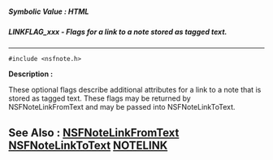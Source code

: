 ##### Symbolic Value : HTML
##### LINKFLAG_xxx - Flags for a link to a note stored as tagged text.
---
```
#include <nsfnote.h>
```
**Description :**

These optional flags describe additional attributes for a link to a note that 
is stored as tagged text.  These flags may be returned by NSFNoteLinkFromText 
and may be passed into NSFNoteLinkToText.

**See Also :**
[NSFNoteLinkFromText](/reference/Func/NSFNoteLinkFromText)
[NSFNoteLinkToText](/reference/Func/NSFNoteLinkToText)
[NOTELINK](/reference/Data/NOTELINK)
---

